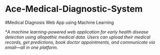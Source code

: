 # Ace-Medical-Diagnostic-System

#Medical Diagnosis Web App using Machine Learning

**A machine learning-powered web application for early health disease detection using allopathic medical data. Users can upload their medical records, get predictions, book doctor appointments, and communicate via email—all in one platform.*